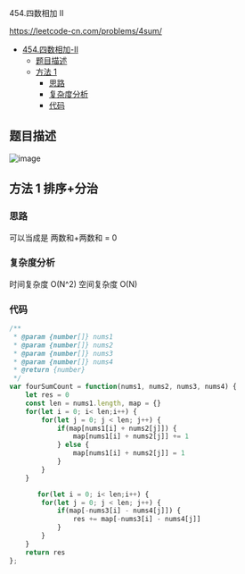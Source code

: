 454.四数相加 II

https://leetcode-cn.com/problems/4sum/
- [454.四数相加-II](#454.四数相加-II)
  - [题目描述](#题目描述)
  - [方法 1](#方法-1-分治)
    - [思路](#思路)
    - [复杂度分析](#复杂度分析)
    - [代码](#代码)

## 题目描述
![image](https://user-images.githubusercontent.com/32665965/132270471-c8403758-d361-4f0c-83c8-8a65a9367771.png)

## 方法 1 排序+分治

### 思路
可以当成是 两数和+两数和 = 0

### 复杂度分析
时间复杂度 O(N^2)
空间复杂度 O(N)

### 代码
```js
/**
 * @param {number[]} nums1
 * @param {number[]} nums2
 * @param {number[]} nums3
 * @param {number[]} nums4
 * @return {number}
 */
var fourSumCount = function(nums1, nums2, nums3, nums4) {
    let res = 0
    const len = nums1.length, map = {}
    for(let i = 0; i< len;i++) {
        for(let j = 0; j < len; j++) {
            if(map[nums1[i] + nums2[j]]) {
                map[nums1[i] + nums2[j]] += 1
            } else {
                map[nums1[i] + nums2[j]] = 1
            }
        }
    }

       for(let i = 0; i< len;i++) {
        for(let j = 0; j < len; j++) {
            if(map[-nums3[i] - nums4[j]]) {
                res += map[-nums3[i] - nums4[j]]
            }
        }
    }
    return res
};
```
